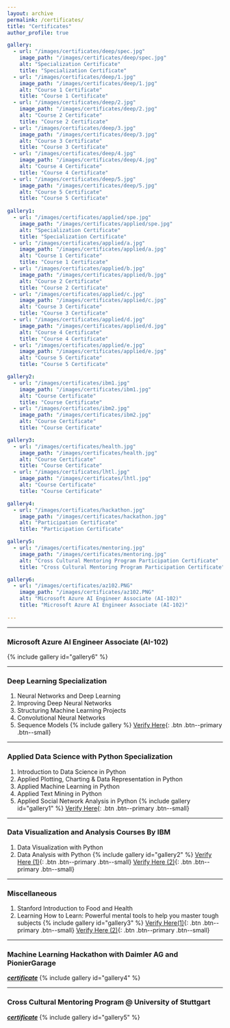 ```yaml
---
layout: archive
permalink: /certificates/
title: "Certificates"
author_profile: true

gallery:
  - url: "/images/certificates/deep/spec.jpg"
    image_path: "/images/certificates/deep/spec.jpg"
    alt: "Specialization Certificate"
    title: "Specialization Certificate"
  - url: "/images/certificates/deep/1.jpg"
    image_path: "/images/certificates/deep/1.jpg"
    alt: "Course 1 Certificate"
    title: "Course 1 Certificate"
  - url: "/images/certificates/deep/2.jpg"
    image_path: "/images/certificates/deep/2.jpg"
    alt: "Course 2 Certificate"
    title: "Course 2 Certificate"
  - url: "/images/certificates/deep/3.jpg"
    image_path: "/images/certificates/deep/3.jpg"
    alt: "Course 3 Certificate"
    title: "Course 3 Certificate"
  - url: "/images/certificates/deep/4.jpg"
    image_path: "/images/certificates/deep/4.jpg"
    alt: "Course 4 Certificate"
    title: "Course 4 Certificate"
  - url: "/images/certificates/deep/5.jpg"
    image_path: "/images/certificates/deep/5.jpg"
    alt: "Course 5 Certificate"
    title: "Course 5 Certificate"
  
gallery1:
  - url: "/images/certificates/applied/spe.jpg"
    image_path: "/images/certificates/applied/spe.jpg"
    alt: "Specialization Certificate"
    title: "Specialization Certificate"
  - url: "/images/certificates/applied/a.jpg"
    image_path: "/images/certificates/applied/a.jpg"
    alt: "Course 1 Certificate"
    title: "Course 1 Certificate"
  - url: "/images/certificates/applied/b.jpg"
    image_path: "/images/certificates/applied/b.jpg"
    alt: "Course 2 Certificate"
    title: "Course 2 Certificate"
  - url: "/images/certificates/applied/c.jpg"
    image_path: "/images/certificates/applied/c.jpg"
    alt: "Course 3 Certificate"
    title: "Course 3 Certificate"
  - url: "/images/certificates/applied/d.jpg"
    image_path: "/images/certificates/applied/d.jpg"
    alt: "Course 4 Certificate"
    title: "Course 4 Certificate"
  - url: "/images/certificates/applied/e.jpg"
    image_path: "/images/certificates/applied/e.jpg"
    alt: "Course 5 Certificate"
    title: "Course 5 Certificate"

gallery2:
  - url: "/images/certificates/ibm1.jpg"
    image_path: "/images/certificates/ibm1.jpg"
    alt: "Course Certificate"
    title: "Course Certificate"
  - url: "/images/certificates/ibm2.jpg"
    image_path: "/images/certificates/ibm2.jpg"
    alt: "Course Certificate"
    title: "Course Certificate"

gallery3:
  - url: "/images/certificates/health.jpg"
    image_path: "/images/certificates/health.jpg"
    alt: "Course Certificate"
    title: "Course Certificate"
  - url: "/images/certificates/lhtl.jpg"
    image_path: "/images/certificates/lhtl.jpg"
    alt: "Course Certificate"
    title: "Course Certificate"

gallery4:
  - url: "/images/certificates/hackathon.jpg"
    image_path: "/images/certificates/hackathon.jpg"
    alt: "Participation Certificate"
    title: "Participation Certificate"

gallery5:
  - url: "/images/certificates/mentoring.jpg"
    image_path: "/images/certificates/mentoring.jpg"
    alt: "Cross Cultural Mentoring Program Participation Certificate"
    title: "Cross Cultural Mentoring Program Participation Certificate"

gallery6:
  - url: "/images/certificates/az102.PNG"
    image_path: "/images/certificates/az102.PNG"
    alt: "Microsoft Azure AI Engineer Associate (AI-102)"
    title: "Microsoft Azure AI Engineer Associate (AI-102)"
  
---
```

***
### Microsoft Azure AI Engineer Associate (AI-102)
{% include gallery id="gallery6" %}

______________________
### Deep Learning Specialization
1. Neural Networks and Deep Learning
2. Improving Deep Neural Networks
3. Structuring Machine Learning Projects
4. Convolutional Neural Networks
5. Sequence Models
{% include gallery %}
[Verify Here](https://www.coursera.org/account/accomplishments/specialization/336FVJ6GTXLM){: .btn .btn--primary .btn--small}

______________________
### Applied Data Science with Python Specialization
1. Introduction to Data Science in Python
2. Applied Plotting, Charting & Data Representation in Python
3. Applied Machine Learning in Python
4. Applied Text Mining in Python
5. Applied Social Network Analysis in Python
{% include gallery id="gallery1" %}
[Verify Here](https://www.coursera.org/account/accomplishments/specialization/LR5VKSJR3TP9){: .btn .btn--primary .btn--small}

______________________
### Data Visualization and Analysis Courses By IBM
1. Data Visualization with Python
2. Data Analysis with Python
{% include gallery id="gallery2" %}
[Verify Here (1)](https://www.coursera.org/account/accomplishments/verify/LDZSEW4FAB4U){: .btn .btn--primary .btn--small} 
[Verify Here (2)](https://www.coursera.org/account/accomplishments/verify/93EJJBD2HAEN){: .btn .btn--primary .btn--small}

______________________
### Miscellaneous
1. Stanford Introduction to Food and Health
2. Learning How to Learn: Powerful mental tools to help you master tough subjects
{% include gallery id="gallery3" %}
[Verify Here(1)](https://www.coursera.org/account/accomplishments/verify/9M73AZA7U3LZ){: .btn .btn--primary .btn--small}
[Verify Here (2)](https://www.coursera.org/account/accomplishments/verify/TQ3LA8PS6K2D){: .btn .btn--primary .btn--small}

______________________
### Machine Learning Hackathon with Daimler AG and PionierGarage
[***certificate***](https://Faizan-E-Mustafa.github.io/pdfs/hackathon_daimler.pdf)
{% include gallery id="gallery4" %}

______________________
### Cross Cultural Mentoring Program @ University of Stuttgart
[***certificate***](https://Faizan-E-Mustafa.github.io/pdfs/mentoring_certificate.pdf)
{% include gallery id="gallery5" %}



